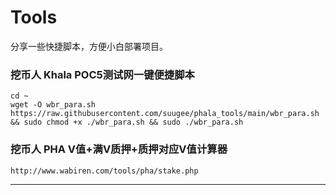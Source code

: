 # Tools
分享一些快捷脚本，方便小白部署项目。


### 挖币人 Khala POC5测试网一键便捷脚本

```
cd ~
wget -O wbr_para.sh https://raw.githubusercontent.com/suugee/phala_tools/main/wbr_para.sh && sudo chmod +x ./wbr_para.sh && sudo ./wbr_para.sh
```
### 挖币人 PHA V值+满V质押+质押对应V值计算器
```
http://www.wabiren.com/tools/pha/stake.php
```
--------------------------------------------------------------------

